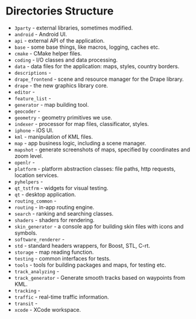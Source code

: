 # Directories Structure

- `3party` - external libraries, sometimes modified.
- `android` - Android UI.
- `api` - external API of the application.
- `base` - some base things, like macros, logging, caches etc.
- `cmake` - CMake helper files.
- `coding` - I/O classes and data processing.
- `data` - data files for the application: maps, styles, country borders.
- `descriptions` -
- `drape_frontend` - scene and resource manager for the Drape library.
- `drape` - the new graphics library core.
- `editor` -
- `feature_list` -
- `generator` - map building tool.
- `geocoder` -
- `geometry` - geometry primitives we use.
- `indexer` - processor for map files, classificator, styles.
- `iphone` - iOS UI.
- `kml` - manipulation of KML files.
- `map` - app business logic, including a scene manager.
- `mapshot` - generate screenshots of maps, specified by coordinates and zoom level.
- `openlr` -
- `platform` - platform abstraction classes: file paths, http requests, location services.
- `pyhelpers` -
- `qt_tstfrm` - widgets for visual testing.
- `qt` - desktop application.
- `routing_common` -
- `routing` - in-app routing engine.
- `search` - ranking and searching classes.
- `shaders` - shaders for rendering.
- `skin_generator` - a console app for building skin files with icons and symbols.
- `software_renderer` -
- `std` - standard headers wrappers, for Boost, STL, C-rt.
- `storage` - map reading function.
- `testing` - common interfaces for tests.
- `tools` - tools for building packages and maps, for testing etc.
- `track_analyzing` -
- `track_generator` - Generate smooth tracks based on waypoints from KML.
- `tracking` -
- `traffic` - real-time traffic information.
- `transit` -
- `xcode` - XCode workspace.
